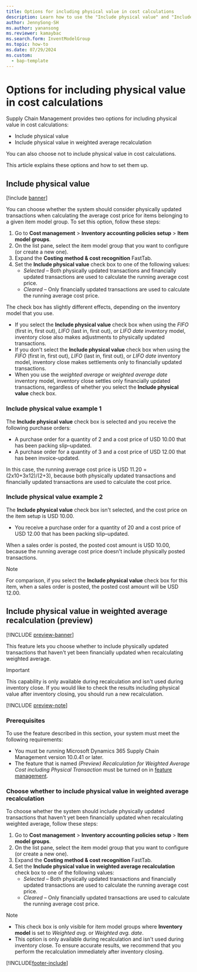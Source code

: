 ```yaml
---
title: Options for including physical value in cost calculations
description: Learn how to use the "Include physical value" and "Include physical value in weighted average recalculation" options for cost calculations.
author: JennySong-SH
ms.author: yanansong
ms.reviewer: kamaybac
ms.search.form: InventModelGroup
ms.topic: how-to
ms.date: 07/29/2024
ms.custom: 
  - bap-template
---
```


# Options for including physical value in cost calculations

Supply Chain Management provides two options for including physical value in cost calculations:

- Include physical value
- Include physical value in weighted average recalculation

You can also choose not to include physical value in cost calculations.

This article explains these options and how to set them up.

## Include physical value

[!include [banner](../includes/banner.md)]

You can choose whether the system should consider physically updated transactions when calculating the average cost price for items belonging to a given item model group. To set this option, follow these steps:

1. Go to **Cost management** \> **Inventory accounting policies setup** \> **Item model groups**.
1. On the list pane, select the item model group that you want to configure (or create a new one).
1. Expand the **Costing method & cost recognition** FastTab.
1. Set the **Include physical value** check box to one of the following values:
    - *Selected* – Both physically updated transactions and financially updated transactions are used to calculate the running average cost price.
    - *Cleared* – Only financially updated transactions are used to calculate the running average cost price.

The check box has slightly different effects, depending on the inventory model that you use.

- If you select the **Include physical value** check box when using the *FIFO* (first in, first out), *LIFO* (last in, first out), or *LIFO date* inventory model, inventory close also makes adjustments to physically updated transactions.
- If you don't select the **Include physical value** check box when using the *FIFO* (first in, first out), *LIFO* (last in, first out), or *LIFO date* inventory model, inventory close makes settlements only to financially updated transactions.
- When you use the *weighted average* or *weighted average date* inventory model, inventory close settles only financially updated transactions, regardless of whether you select the **Include physical value** check box.

### Include physical value example 1

The **Include physical value** check box is selected and you receive the following purchase orders:

- A purchase order for a quantity of 2 and a cost price of USD 10.00 that has been packing slip–updated.
- A purchase order for a quantity of 3 and a cost price of USD 12.00 that has been invoice-updated.

In this case, the running average cost price is USD 11.20 = (2x10+3x12)/(2+3), because both physically updated transactions and financially updated transactions are used to calculate the cost price.

### Include physical value example 2

The **Include physical value** check box isn't selected, and the cost price on the item setup is USD 10.00.

- You receive a purchase order for a quantity of 20 and a cost price of USD 12.00 that has been packing slip–updated.

When a sales order is posted, the posted cost amount is USD 10.00, because the running average cost price doesn't include physically posted transactions.

> [!NOTE]
> For comparison, if you select the **Include physical value** check box for this item, when a sales order is posted, the posted cost amount will be USD 12.00.

## Include physical value in weighted average recalculation (preview)

[!INCLUDE [preview-banner](~/../shared-content/shared/preview-includes/preview-banner.md)]

<!-- KFM: Preview until further notice -->

This feature lets you choose whether to include physically updated transactions that haven't yet been financially updated when recalculating weighted average.

> [!IMPORTANT]
> This capability is only available during recalculation and isn't used during inventory close. If you would like to check the results including physical value after inventory closing, you should run a new recalculation.

[!INCLUDE [preview-note](~/../shared-content/shared/preview-includes/preview-note-d365.md)]

### Prerequisites

To use the feature described in this section, your system must meet the following requirements:

- You must be running Microsoft Dynamics 365 Supply Chain Management version 10.0.41 or later.
- The feature that is named *(Preview) Recalculation for Weighted Average Cost including Physical Transaction* must be turned on in [feature management](../../fin-ops-core/fin-ops/get-started/feature-management/feature-management-overview.md).

### Choose whether to include physical value in weighted average recalculation

To choose whether the system should include physically updated transactions that haven't yet been financially updated when recalculating weighted average, follow these steps:

1. Go to **Cost management** \> **Inventory accounting policies setup** \> **Item model groups**.
1. On the list pane, select the item model group that you want to configure (or create a new one).
1. Expand the **Costing method & cost recognition** FastTab.
1. Set the **Include physical value in weighted average recalculation** check box to one of the following values:
    - *Selected* – Both physically updated transactions and financially updated transactions are used to calculate the running average cost price.
    - *Cleared* – Only financially updated transactions are used to calculate the running average cost price.

> [!NOTE]
>
> - This check box is only visible for item model groups where **Inventory model** is set to *Weighted avg.* or *Weighted avg. date*.
> - This option is only available during recalculation and isn't used during inventory close. To ensure accurate results, we recommend that you perform the recalculation immediately after inventory closing.

[!INCLUDE[footer-include](../../includes/footer-banner.md)]

